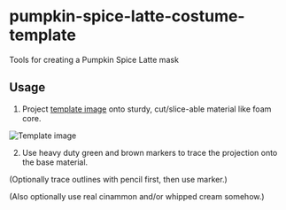 # pumpkin-spice-latte-costume-template
Tools for creating a Pumpkin Spice Latte mask

## Usage

1. Project [template image](https://user-images.githubusercontent.com/186277/32137822-40bc0824-bbf5-11e7-9956-4259da6142c0.png) onto sturdy, cut/slice-able material like foam core.

![Template image](https://user-images.githubusercontent.com/186277/32137822-40bc0824-bbf5-11e7-9956-4259da6142c0.png)

2. Use heavy duty green and brown markers to trace the projection onto the base material.

(Optionally trace outlines with pencil first, then use marker.)

(Also optionally use real cinammon and/or whipped cream somehow.)
